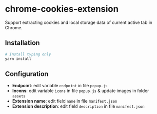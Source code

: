 # chrome-cookies-extension

Support extracting cookies and local storage data of current active tab in Chrome.

## Installation

```bash
# Install typing only
yarn install
```

## Configuration

- **Endpoint**: edit variable `endpoint` in file `popup.js`
- **Incons**: edit variable `icons` in file `popup.js` & update images in folder `assets`
- **Extension name**: edit field `name` in file `manifest.json`
- **Extension description**: edit field `description` in file `manifest.json`
